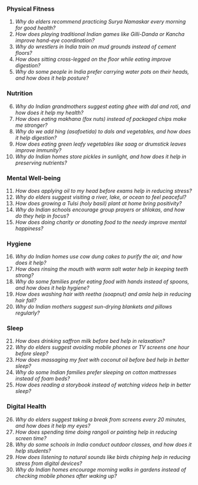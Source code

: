 ### **Physical Fitness**  
1. *Why do elders recommend practicing Surya Namaskar every morning for good health?*  
2. *How does playing traditional Indian games like Gilli-Danda or Kancha improve hand-eye coordination?*  
3. *Why do wrestlers in India train on mud grounds instead of cement floors?*  
4. *How does sitting cross-legged on the floor while eating improve digestion?*  
5. *Why do some people in India prefer carrying water pots on their heads, and how does it help posture?*  

### **Nutrition**  
6. *Why do Indian grandmothers suggest eating ghee with dal and roti, and how does it help my health?*  
7. *How does eating makhana (fox nuts) instead of packaged chips make me stronger?*  
8. *Why do we add hing (asafoetida) to dals and vegetables, and how does it help digestion?*  
9. *How does eating green leafy vegetables like saag or drumstick leaves improve immunity?*  
10. *Why do Indian homes store pickles in sunlight, and how does it help in preserving nutrients?*  

### **Mental Well-being**  
11. *How does applying oil to my head before exams help in reducing stress?*  
12. *Why do elders suggest visiting a river, lake, or ocean to feel peaceful?*  
13. *How does growing a Tulsi (holy basil) plant at home bring positivity?*  
14. *Why do Indian schools encourage group prayers or shlokas, and how do they help in focus?*  
15. *How does doing charity or donating food to the needy improve mental happiness?*  

### **Hygiene**  
16. *Why do Indian homes use cow dung cakes to purify the air, and how does it help?*  
17. *How does rinsing the mouth with warm salt water help in keeping teeth strong?*  
18. *Why do some families prefer eating food with hands instead of spoons, and how does it help hygiene?*  
19. *How does washing hair with reetha (soapnut) and amla help in reducing hair fall?*  
20. *Why do Indian mothers suggest sun-drying blankets and pillows regularly?*  

### **Sleep**  
21. *How does drinking saffron milk before bed help in relaxation?*  
22. *Why do elders suggest avoiding mobile phones or TV screens one hour before sleep?*  
23. *How does massaging my feet with coconut oil before bed help in better sleep?*  
24. *Why do some Indian families prefer sleeping on cotton mattresses instead of foam beds?*  
25. *How does reading a storybook instead of watching videos help in better sleep?*  

### **Digital Health**  
26. *Why do elders suggest taking a break from screens every 20 minutes, and how does it help my eyes?*  
27. *How does spending time doing rangoli or painting help in reducing screen time?*  
28. *Why do some schools in India conduct outdoor classes, and how does it help students?*  
29. *How does listening to natural sounds like birds chirping help in reducing stress from digital devices?*  
30. *Why do Indian homes encourage morning walks in gardens instead of checking mobile phones after waking up?*
